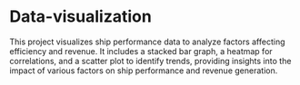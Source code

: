 # Data-visualization
This project visualizes ship performance data to analyze factors affecting efficiency and revenue. It includes a stacked bar graph, a heatmap for correlations, and a scatter plot to identify trends, providing insights into the impact of various factors on ship performance and revenue generation.
